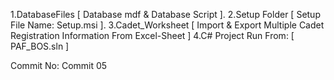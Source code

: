 1.DatabaseFiles [ Database mdf & Database Script ].
2.Setup Folder [ Setup File Name: Setup.msi ].
3.Cadet_Worksheet [ Import & Export Multiple Cadet Registration Information From Excel-Sheet ]
4.C# Project Run From: [ PAF_BOS.sln ]

Commit No: Commit 05
